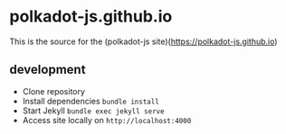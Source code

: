 # polkadot-js.github.io

This is the source for the (polkadot-js site)(https://polkadot-js.github.io)

## development

- Clone repository
- Install dependencies `bundle install`
- Start Jekyll `bundle exec jekyll serve`
- Access site locally on `http://localhost:4000`
